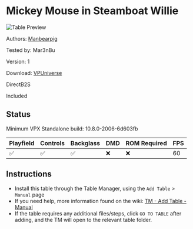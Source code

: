 ﻿# Mickey Mouse in Steamboat Willie

![Table Preview](../../images/vpx-mickeysbw.png)
            

Authors: [Manbearpig](https://vpuniverse.com/profile/32743-manbearpig/)  

Tested by: Mar3nBu

Version: 1  

Download: [VPUniverse](https://vpuniverse.com/files/file/9843-mickey-mouse-in-steamboat-willie-original-2022-manbearpig/)

DirectB2S

Included

## Status 

Minimum VPX Standalone build: 10.8.0-2006-6d603fb

| Playfield | Controls | Backglass | DMD | ROM Required | FPS | 
|-----------|----------|-----------|-----|--------------|-----|
| :white_check_mark: | :white_check_mark: | :white_check_mark: | :x: | :x: | 60 |

## Instructions

- Install this table through the Table Manager, using the `Add Table` > `Manual` page
- If you need help, more information found on the wiki: [TM - Add Table - Manual](https://github.com/LegendsUnchained/vpx-standalone-alp4k/wiki/%5B04%5D-%F0%9F%A7%A1-TM-%E2%80%90-Other-Features#add-table---manual)
- If the table requires any additional files/steps, click `GO TO TABLE` after adding, and the TM will open to the relevant table folder.

